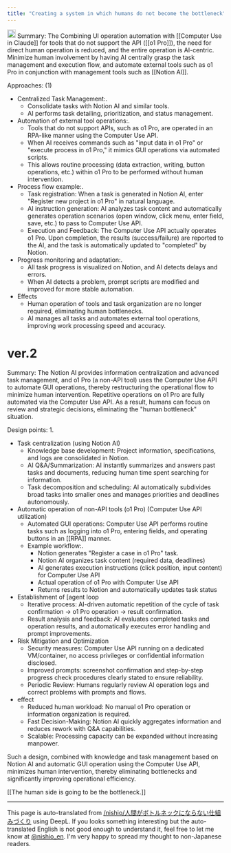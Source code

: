 ```yaml
---
title: "Creating a system in which humans do not become the bottleneck"
---
```


<img src='https://scrapbox.io/api/pages/nishio-en/o1 Pro/icon' alt='o1 Pro.icon' height="19.5"/>
Summary: The
Combining UI operation automation with [[Computer Use in Claude]] for tools that do not support the API ([[o1 Pro]]), the need for direct human operation is reduced, and the entire operation is AI-centric. Minimize human involvement by having AI centrally grasp the task management and execution flow, and automate external tools such as o1 Pro in conjunction with management tools such as [[Notion AI]].

Approaches: (1)
- Centralized Task Management:.
    - Consolidate tasks with Notion AI and similar tools.
    - AI performs task detailing, prioritization, and status management.
- Automation of external tool operations:.
    - Tools that do not support APIs, such as o1 Pro, are operated in an RPA-like manner using the Computer Use API.
    - When AI receives commands such as "input data in o1 Pro" or "execute process in o1 Pro," it mimics GUI operations via automated scripts.
    - This allows routine processing (data extraction, writing, button operations, etc.) within o1 Pro to be performed without human intervention.
- Process flow example:.
    - Task registration: When a task is generated in Notion AI, enter "Register new project in o1 Pro" in natural language.
    - AI instruction generation: AI analyzes task content and automatically generates operation scenarios (open window, click menu, enter field, save, etc.) to pass to Computer Use API.
    - Execution and Feedback: The Computer Use API actually operates o1 Pro. Upon completion, the results (success/failure) are reported to the AI, and the task is automatically updated to "completed" by Notion.
- Progress monitoring and adaptation:.
    - All task progress is visualized on Notion, and AI detects delays and errors.
    - When AI detects a problem, prompt scripts are modified and improved for more stable automation.
- Effects
    - Human operation of tools and task organization are no longer required, eliminating human bottlenecks.
    - AI manages all tasks and automates external tool operations, improving work processing speed and accuracy.


# ver.2
Summary: The
Notion AI provides information centralization and advanced task management, and o1 Pro (a non-API tool) uses the Computer Use API to automate GUI operations, thereby restructuring the operational flow to minimize human intervention. Repetitive operations on o1 Pro are fully automated via the Computer Use API. As a result, humans can focus on review and strategic decisions, eliminating the "human bottleneck" situation.

Design points: 1.
- Task centralization (using Notion AI)
    - Knowledge base development: Project information, specifications, and logs are consolidated in Notion.
    - AI Q&A/Summarization: AI instantly summarizes and answers past tasks and documents, reducing human time spent searching for information.
    - Task decomposition and scheduling: AI automatically subdivides broad tasks into smaller ones and manages priorities and deadlines autonomously.
- Automatic operation of non-API tools (o1 Pro) (Computer Use API utilization)
    - Automated GUI operations: Computer Use API performs routine tasks such as logging into o1 Pro, entering fields, and operating buttons in an [[RPA]] manner.
    - Example workflow:.
        - Notion generates "Register a case in o1 Pro" task.
        - Notion AI organizes task content (required data, deadlines)
        - AI generates execution instructions (click position, input content) for Computer Use API
        - Actual operation of o1 Pro with Computer Use API
        - Returns results to Notion and automatically updates task status
- Establishment of [agent loop
    - Iterative process: AI-driven automatic repetition of the cycle of task confirmation → o1 Pro operation → result confirmation.
    - Result analysis and feedback: AI evaluates completed tasks and operation results, and automatically executes error handling and prompt improvements.
- Risk Mitigation and Optimization
    - Security measures: Computer Use API running on a dedicated VM/container, no access privileges or confidential information disclosed.
    - Improved prompts: screenshot confirmation and step-by-step progress check procedures clearly stated to ensure reliability.
    - Periodic Review: Humans regularly review AI operation logs and correct problems with prompts and flows.
- effect
    - Reduced human workload: No manual o1 Pro operation or information organization is required.
    - Fast Decision-Making: Notion AI quickly aggregates information and reduces rework with Q&A capabilities.
    - Scalable: Processing capacity can be expanded without increasing manpower.

Such a design, combined with knowledge and task management based on Notion AI and automatic GUI operation using the Computer Use API, minimizes human intervention, thereby eliminating bottlenecks and significantly improving operational efficiency.

[[The human side is going to be the bottleneck.]]

---
This page is auto-translated from [/nishio/人間がボトルネックにならない仕組みづくり](https://scrapbox.io/nishio/人間がボトルネックにならない仕組みづくり) using DeepL. If you looks something interesting but the auto-translated English is not good enough to understand it, feel free to let me know at [@nishio_en](https://twitter.com/nishio_en). I'm very happy to spread my thought to non-Japanese readers.